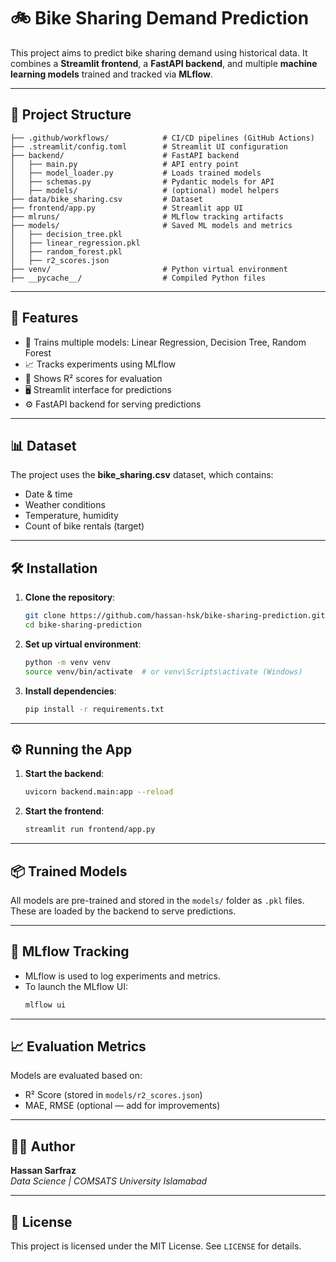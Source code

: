 
# 🚲 Bike Sharing Demand Prediction

This project aims to predict bike sharing demand using historical data. It combines a **Streamlit frontend**, a **FastAPI backend**, and multiple **machine learning models** trained and tracked via **MLflow**.

---

## 📁 Project Structure

```
├── .github/workflows/            # CI/CD pipelines (GitHub Actions)
├── .streamlit/config.toml        # Streamlit UI configuration
├── backend/                      # FastAPI backend
│   ├── main.py                   # API entry point
│   ├── model_loader.py           # Loads trained models
│   ├── schemas.py                # Pydantic models for API
│   ├── models/                   # (optional) model helpers
├── data/bike_sharing.csv         # Dataset
├── frontend/app.py               # Streamlit app UI
├── mlruns/                       # MLflow tracking artifacts
├── models/                       # Saved ML models and metrics
│   ├── decision_tree.pkl
│   ├── linear_regression.pkl
│   ├── random_forest.pkl
│   ├── r2_scores.json
├── venv/                         # Python virtual environment
├── __pycache__/                  # Compiled Python files
```

---

## 🚀 Features

- 🧠 Trains multiple models: Linear Regression, Decision Tree, Random Forest
- 📈 Tracks experiments using MLflow
- 🎯 Shows R² scores for evaluation
- 🖥️ Streamlit interface for predictions
- ⚙️ FastAPI backend for serving predictions

---

## 📊 Dataset

The project uses the **bike_sharing.csv** dataset, which contains:

- Date & time
- Weather conditions
- Temperature, humidity
- Count of bike rentals (target)

---

## 🛠️ Installation

1. **Clone the repository**:
   ```bash
   git clone https://github.com/hassan-hsk/bike-sharing-prediction.git
   cd bike-sharing-prediction
   ```

2. **Set up virtual environment**:
   ```bash
   python -m venv venv
   source venv/bin/activate  # or venv\Scripts\activate (Windows)
   ```

3. **Install dependencies**:
   ```bash
   pip install -r requirements.txt
   ```

---

## ⚙️ Running the App

1. **Start the backend**:
   ```bash
   uvicorn backend.main:app --reload
   ```

2. **Start the frontend**:
   ```bash
   streamlit run frontend/app.py
   ```

---

## 📦 Trained Models

All models are pre-trained and stored in the `models/` folder as `.pkl` files. These are loaded by the backend to serve predictions.

---

## 🧪 MLflow Tracking

- MLflow is used to log experiments and metrics.
- To launch the MLflow UI:
  ```bash
  mlflow ui
  ```

---

## 📈 Evaluation Metrics

Models are evaluated based on:

- R² Score (stored in `models/r2_scores.json`)
- MAE, RMSE (optional — add for improvements)

---

## 👨‍💻 Author

**Hassan Sarfraz**  
_Data Science | COMSATS University Islamabad_

---

## 📄 License

This project is licensed under the MIT License. See `LICENSE` for details.
